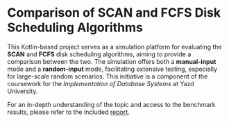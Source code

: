 # Comparison of SCAN and FCFS Disk Scheduling Algorithms

This Kotlin-based project serves as a simulation platform for evaluating the **SCAN** and **FCFS** disk scheduling
algorithms, aiming to provide a comparison between the two. The simulation offers both a **manual-input** mode and a
**random-input** mode, facilitating extensive testing, especially for large-scale random scenarios. This initiative is a
component of the coursework for the *Implementation of Database Systems* at Yazd University.

For an in-depth understanding of the topic and access to the benchmark results, please refer to the
included [report](Report%20-%20SCAN%20vs%20FCFS.pdf).
